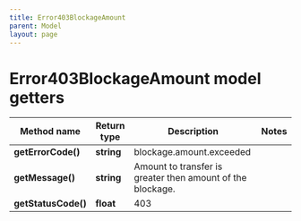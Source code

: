 ```yaml
---
title: Error403BlockageAmount
parent: Model
layout: page
---
```


# Error403BlockageAmount model getters

Method name | Return type | Description | Notes
------------ | ------------- | ------------- | -------------
**getErrorCode()** | **string** | blockage.amount.exceeded |
**getMessage()** | **string** | Amount to transfer is greater then amount of the blockage. |
**getStatusCode()** | **float** | 403 |

